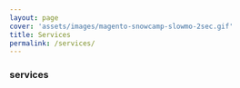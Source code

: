 ```yaml
---
layout: page
cover: 'assets/images/magento-snowcamp-slowmo-2sec.gif'
title: Services
permalink: /services/
---
```


### services
